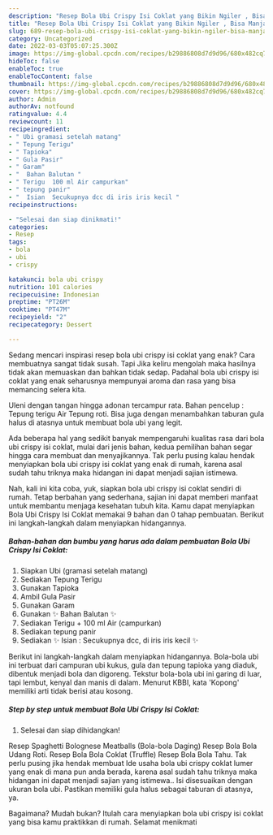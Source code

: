 ```yaml
---
description: "Resep Bola Ubi Crispy Isi Coklat yang Bikin Ngiler , Bisa Manjain Lidah"
title: "Resep Bola Ubi Crispy Isi Coklat yang Bikin Ngiler , Bisa Manjain Lidah"
slug: 689-resep-bola-ubi-crispy-isi-coklat-yang-bikin-ngiler-bisa-manjain-lidah
category: Uncategorized
date: 2022-03-03T05:07:25.300Z
image: https://img-global.cpcdn.com/recipes/b29886808d7d9d96/680x482cq70/bola-ubi-crispy-isi-coklat-foto-resep-utama.jpg
hideToc: false
enableToc: true
enableTocContent: false
thumbnail: https://img-global.cpcdn.com/recipes/b29886808d7d9d96/680x482cq70/bola-ubi-crispy-isi-coklat-foto-resep-utama.jpg
cover: https://img-global.cpcdn.com/recipes/b29886808d7d9d96/680x482cq70/bola-ubi-crispy-isi-coklat-foto-resep-utama.jpg
author: Admin
authorAv: notfound
ratingvalue: 4.4
reviewcount: 11
recipeingredient:
- " Ubi gramasi setelah matang"
- " Tepung Terigu"
- " Tapioka"
- " Gula Pasir"
- " Garam"
- "  Bahan Balutan "
- " Terigu  100 ml Air campurkan"
- " tepung panir"
- "  Isian  Secukupnya dcc di iris iris kecil "
recipeinstructions:

- "Selesai dan siap dinikmati!"
categories:
- Resep
tags:
- bola
- ubi
- crispy

katakunci: bola ubi crispy 
nutrition: 101 calories
recipecuisine: Indonesian
preptime: "PT26M"
cooktime: "PT47M"
recipeyield: "2"
recipecategory: Dessert

---
```



Sedang mencari inspirasi resep bola ubi crispy isi coklat yang enak? Cara membuatnya sangat tidak susah. Tapi Jika keliru mengolah maka hasilnya tidak akan memuaskan dan bahkan tidak sedap. Padahal bola ubi crispy isi coklat yang enak seharusnya mempunyai aroma dan rasa yang bisa memancing selera kita.


Uleni dengan tangan hingga adonan tercampur rata. Bahan pencelup : Tepung terigu Air Tepung roti. Bisa juga dengan menambahkan taburan gula halus di atasnya untuk membuat bola ubi yang legit.

Ada beberapa hal yang sedikit banyak mempengaruhi kualitas rasa dari bola ubi crispy isi coklat, mulai dari jenis bahan, kedua pemilihan bahan segar hingga cara membuat dan menyajikannya. Tak perlu pusing kalau hendak menyiapkan bola ubi crispy isi coklat yang enak di rumah, karena asal sudah tahu triknya maka hidangan ini dapat menjadi sajian istimewa.


Nah, kali ini kita coba, yuk, siapkan bola ubi crispy isi coklat sendiri di rumah. Tetap berbahan yang sederhana, sajian ini dapat memberi manfaat untuk membantu menjaga kesehatan tubuh kita. Kamu dapat menyiapkan Bola Ubi Crispy Isi Coklat memakai 9 bahan dan 0 tahap pembuatan. Berikut ini langkah-langkah dalam menyiapkan hidangannya.

<!--inarticleads1-->

##### Bahan-bahan dan bumbu yang harus ada dalam pembuatan Bola Ubi Crispy Isi Coklat:

1. Siapkan  Ubi (gramasi setelah matang)
1. Sediakan  Tepung Terigu
1. Gunakan  Tapioka
1. Ambil  Gula Pasir
1. Gunakan  Garam
1. Gunakan  ✨ Bahan Balutan ✨
1. Sediakan  Terigu + 100 ml Air (campurkan)
1. Sediakan  tepung panir
1. Sediakan  ✨ Isian : Secukupnya dcc, di iris iris kecil ✨


Berikut ini langkah-langkah dalam menyiapkan hidangannya. Bola-bola ubi ini terbuat dari campuran ubi kukus, gula dan tepung tapioka yang diaduk, dibentuk menjadi bola dan digoreng. Tekstur bola-bola ubi ini garing di luar, tapi lembut, kenyal dan manis di dalam. Menurut KBBI, kata &#39;Kopong&#39; memiliki arti tidak berisi atau kosong. 

<!--inarticleads2-->

##### Step by step untuk membuat Bola Ubi Crispy Isi Coklat:


1. Selesai dan siap dihidangkan!

Resep Spaghetti Bolognese Meatballs (Bola-bola Daging) Resep Bola Bola Udang Roti. Resep Bola Bola Coklat (Truffle) Resep Bola Bola Tahu. Tak perlu pusing jika hendak membuat Ide usaha bola ubi crispy coklat lumer yang enak di mana pun anda berada, karena asal sudah tahu triknya maka hidangan ini dapat menjadi sajian yang istimewa.. Isi disesuaikan dengan ukuran bola ubi. Pastikan memiliki gula halus sebagai taburan di atasnya, ya. 

Bagaimana? Mudah bukan? Itulah cara menyiapkan bola ubi crispy isi coklat yang bisa kamu praktikkan di rumah. Selamat menikmati
